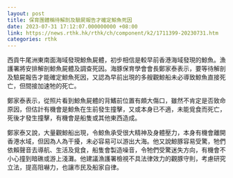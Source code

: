 ```yaml
---
layout: post
title: 保育團體稱待解剖及驗屍報告才確定鯨魚死因
date: 2023-07-31 17:12:07.000000000 +08:00
link: https://news.rthk.hk/rthk/ch/component/k2/1711399-20230731.htm
categories: rthk
---
```


西貢牛尾洲東南面海域發現鯨魚屍體，初步相信是較早前香港海域發現的鯨魚。漁護署將安排解剖鯨魚屍體及調查死因。海豚保育學會會長鄭家泰表示，要等待解剖及驗屍報告才能確定鯨魚死因，又認為早前出現的多艘觀鯨船未必導致鯨魚直接死亡，但間接加速牠的死亡。

鄭家泰表示，從照片看到鯨魚屍體的背鰭前位置有頗大傷口，雖然不肯定是否致命原因，但估計有機會是鯨魚在生前發生撞擊，又或本身已不適，未能覓食而死亡，死後才發生撞擊，有機會是船隻或其他東西造成。

鄭家泰又說，大量觀鯨船出現，令鯨魚承受很大精神及身體壓力，本身有機會離開香港水域，但因為人為干擾，未必容易可以游出大海。他又說鯨豚容易受驚，牠們依賴聲音去導航、生活及覓食，船隻會製造噪音，令牠們受驚迷失方向，有機會不小心撞到暗礁或游上淺灘。他建議漁護署檢視不具法律效力的觀豚守則，考慮研究立法，提高阻嚇力，也讓市民及船家自律。
